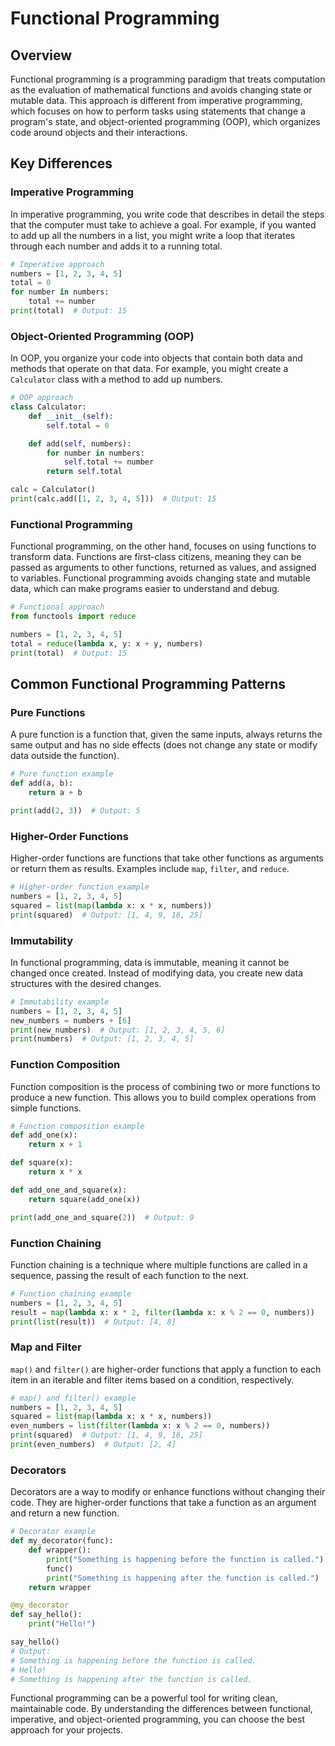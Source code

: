# Functional Programming

## Overview

Functional programming is a programming paradigm that treats computation as the evaluation of mathematical functions and avoids changing state or mutable data. This approach is different from imperative programming, which focuses on how to perform tasks using statements that change a program's state, and object-oriented programming (OOP), which organizes code around objects and their interactions.

## Key Differences

### Imperative Programming
In imperative programming, you write code that describes in detail the steps that the computer must take to achieve a goal. For example, if you wanted to add up all the numbers in a list, you might write a loop that iterates through each number and adds it to a running total.

```python
# Imperative approach
numbers = [1, 2, 3, 4, 5]
total = 0
for number in numbers:
    total += number
print(total)  # Output: 15
```

### Object-Oriented Programming (OOP)
In OOP, you organize your code into objects that contain both data and methods that operate on that data. For example, you might create a `Calculator` class with a method to add up numbers.

```python
# OOP approach
class Calculator:
    def __init__(self):
        self.total = 0

    def add(self, numbers):
        for number in numbers:
            self.total += number
        return self.total

calc = Calculator()
print(calc.add([1, 2, 3, 4, 5]))  # Output: 15
```

### Functional Programming
Functional programming, on the other hand, focuses on using functions to transform data. Functions are first-class citizens, meaning they can be passed as arguments to other functions, returned as values, and assigned to variables. Functional programming avoids changing state and mutable data, which can make programs easier to understand and debug.

```python
# Functional approach
from functools import reduce

numbers = [1, 2, 3, 4, 5]
total = reduce(lambda x, y: x + y, numbers)
print(total)  # Output: 15
```

## Common Functional Programming Patterns

### Pure Functions
A pure function is a function that, given the same inputs, always returns the same output and has no side effects (does not change any state or modify data outside the function).

```python
# Pure function example
def add(a, b):
    return a + b

print(add(2, 3))  # Output: 5
```

### Higher-Order Functions
Higher-order functions are functions that take other functions as arguments or return them as results. Examples include `map`, `filter`, and `reduce`.

```python
# Higher-order function example
numbers = [1, 2, 3, 4, 5]
squared = list(map(lambda x: x * x, numbers))
print(squared)  # Output: [1, 4, 9, 16, 25]
```

### Immutability
In functional programming, data is immutable, meaning it cannot be changed once created. Instead of modifying data, you create new data structures with the desired changes.

```python
# Immutability example
numbers = [1, 2, 3, 4, 5]
new_numbers = numbers + [6]
print(new_numbers)  # Output: [1, 2, 3, 4, 5, 6]
print(numbers)  # Output: [1, 2, 3, 4, 5]
```

### Function Composition
Function composition is the process of combining two or more functions to produce a new function. This allows you to build complex operations from simple functions.

```python
# Function composition example
def add_one(x):
    return x + 1

def square(x):
    return x * x

def add_one_and_square(x):
    return square(add_one(x))

print(add_one_and_square(2))  # Output: 9
```

### Function Chaining
Function chaining is a technique where multiple functions are called in a sequence, passing the result of each function to the next.

```python
# Function chaining example
numbers = [1, 2, 3, 4, 5]
result = map(lambda x: x * 2, filter(lambda x: x % 2 == 0, numbers))
print(list(result))  # Output: [4, 8]
```

### Map and Filter
`map()` and `filter()` are higher-order functions that apply a function to each item in an iterable and filter items based on a condition, respectively.

```python
# map() and filter() example
numbers = [1, 2, 3, 4, 5]
squared = list(map(lambda x: x * x, numbers))
even_numbers = list(filter(lambda x: x % 2 == 0, numbers))
print(squared)  # Output: [1, 4, 9, 16, 25]
print(even_numbers)  # Output: [2, 4]
```

### Decorators
Decorators are a way to modify or enhance functions without changing their code. They are higher-order functions that take a function as an argument and return a new function.

```python
# Decorator example
def my_decorator(func):
    def wrapper():
        print("Something is happening before the function is called.")
        func()
        print("Something is happening after the function is called.")
    return wrapper

@my_decorator
def say_hello():
    print("Hello!")

say_hello()
# Output:
# Something is happening before the function is called.
# Hello!
# Something is happening after the function is called.
```

Functional programming can be a powerful tool for writing clean, maintainable code. By understanding the differences between functional, imperative, and object-oriented programming, you can choose the best approach for your projects.
